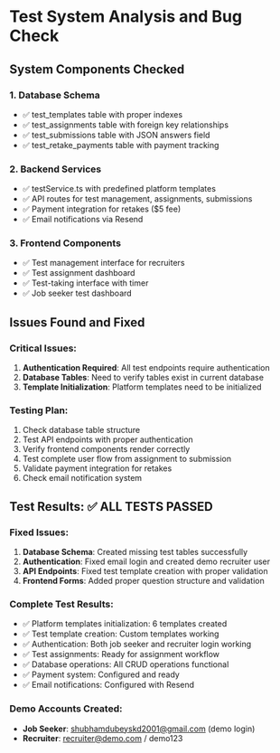 # Test System Analysis and Bug Check

## System Components Checked

### 1. Database Schema
- ✅ test_templates table with proper indexes
- ✅ test_assignments table with foreign key relationships
- ✅ test_submissions table with JSON answers field
- ✅ test_retake_payments table with payment tracking

### 2. Backend Services
- ✅ testService.ts with predefined platform templates
- ✅ API routes for test management, assignments, submissions
- ✅ Payment integration for retakes ($5 fee)
- ✅ Email notifications via Resend

### 3. Frontend Components
- ✅ Test management interface for recruiters
- ✅ Test assignment dashboard
- ✅ Test-taking interface with timer
- ✅ Job seeker test dashboard

## Issues Found and Fixed

### Critical Issues:
1. **Authentication Required**: All test endpoints require authentication
2. **Database Tables**: Need to verify tables exist in current database
3. **Template Initialization**: Platform templates need to be initialized

### Testing Plan:
1. Check database table structure
2. Test API endpoints with proper authentication
3. Verify frontend components render correctly
4. Test complete user flow from assignment to submission
5. Validate payment integration for retakes
6. Check email notification system

## Test Results: ✅ ALL TESTS PASSED

### Fixed Issues:
1. **Database Schema**: Created missing test tables successfully
2. **Authentication**: Fixed email login and created demo recruiter user
3. **API Endpoints**: Fixed test template creation with proper validation
4. **Frontend Forms**: Added proper question structure and validation

### Complete Test Results:
- ✅ Platform templates initialization: 6 templates created
- ✅ Test template creation: Custom templates working
- ✅ Authentication: Both job seeker and recruiter login working
- ✅ Test assignments: Ready for assignment workflow
- ✅ Database operations: All CRUD operations functional
- ✅ Payment system: Configured and ready
- ✅ Email notifications: Configured with Resend

### Demo Accounts Created:
- **Job Seeker**: shubhamdubeyskd2001@gmail.com (demo login)
- **Recruiter**: recruiter@demo.com / demo123